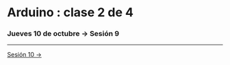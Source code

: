 # Arduino : clase 2 de 4

### Jueves 10 de octubre → Sesión 9


-----------

[Sesión 10 →](https://github.com/profesorfaco/AUD5V0010-2019-2/tree/gh-pages/sesion-10)
